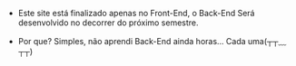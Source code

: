 - Este site está finalizado apenas no Front-End, o Back-End Será desenvolvido no decorrer do próximo semestre.

- Por que? Simples, não aprendi Back-End ainda horas... Cada uma(┬┬﹏┬┬)